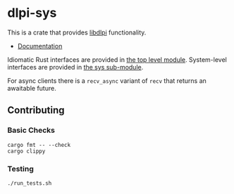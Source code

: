 # dlpi-sys

This is a crate that provides [libdlpi](https://illumos.org/man/3LIB/libdlpi)
functionality.

- [Documentation](https://oxidecomputer.github.io/dlpi-sys/dlpi/index.html)

Idiomatic Rust interfaces are provided in [the top level module](src/lib.rs).
System-level interfaces are provided in [the sys sub-module](src/sys.rs).

For async clients there is a `recv_async` variant of `recv` that returns an
awaitable future.

## Contributing

### Basic Checks

```
cargo fmt -- --check
cargo clippy
```

### Testing

```
./run_tests.sh
```
